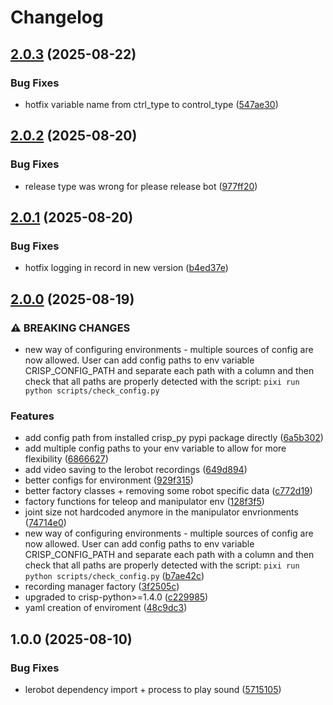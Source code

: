 # Changelog

## [2.0.3](https://github.com/utiasDSL/crisp_gym/compare/v2.0.2...v2.0.3) (2025-08-22)


### Bug Fixes

* hotfix variable name from ctrl_type to control_type ([547ae30](https://github.com/utiasDSL/crisp_gym/commit/547ae306a962da4635bfe4cfbcbde748c1b963b2))

## [2.0.2](https://github.com/utiasDSL/crisp_gym/compare/v2.0.1...v2.0.2) (2025-08-20)


### Bug Fixes

* release type was wrong for please release bot ([977ff20](https://github.com/utiasDSL/crisp_gym/commit/977ff20ef617252727a6c0895e43b9d029b525b2))

## [2.0.1](https://github.com/utiasDSL/crisp_gym/compare/v2.0.0...v2.0.1) (2025-08-20)


### Bug Fixes

* hotfix logging in record in new version ([b4ed37e](https://github.com/utiasDSL/crisp_gym/commit/b4ed37ed5bcee749e42c17dd6723f64d681ea5b7))

## [2.0.0](https://github.com/utiasDSL/crisp_gym/compare/v1.0.0...v2.0.0) (2025-08-19)


### ⚠ BREAKING CHANGES

* new way of configuring environments - multiple sources of config are now allowed. User can add config paths to env variable CRISP_CONFIG_PATH and separate each path with a column and then check that all paths are properly detected with the script: `pixi run python scripts/check_config.py`

### Features

* add config path from installed crisp_py pypi package directly ([6a5b302](https://github.com/utiasDSL/crisp_gym/commit/6a5b302e1701b4ffa46e4d062ad8004aca13e954))
* add multiple config paths to your env variable to allow for more flexibility ([6866627](https://github.com/utiasDSL/crisp_gym/commit/6866627deb963d37948fa09bd90977f028e54a27))
* add video saving to the lerobot recordings ([649d894](https://github.com/utiasDSL/crisp_gym/commit/649d89478adcce15873e00ac434e374980d52659))
* better configs for environment ([929f315](https://github.com/utiasDSL/crisp_gym/commit/929f3158b0a0a12194ab8a1b24ad2ddf0f368bbb))
* better factory classes + removing some robot specific data ([c772d19](https://github.com/utiasDSL/crisp_gym/commit/c772d194e02353423b7ca95496b8da88e33babfd))
* factory functions for teleop and manipulator env ([128f3f5](https://github.com/utiasDSL/crisp_gym/commit/128f3f59befb51220d8b9daf79835a291e3a2847))
* joint size not hardcoded anymore in the manipulator envrionments ([74714e0](https://github.com/utiasDSL/crisp_gym/commit/74714e0cedefc66735eec1c40ddb5277756eb81f))
* new way of configuring environments - multiple sources of config are now allowed. User can add config paths to env variable CRISP_CONFIG_PATH and separate each path with a column and then check that all paths are properly detected with the script: `pixi run python scripts/check_config.py` ([b7ae42c](https://github.com/utiasDSL/crisp_gym/commit/b7ae42c9a4e97e17670bcf6eb08819c8a360125b))
* recording manager factory ([3f2505c](https://github.com/utiasDSL/crisp_gym/commit/3f2505c9d594d9bb37fb20e4ec01c4dafc441e1a))
* upgraded to crisp-python&gt;=1.4.0 ([c229985](https://github.com/utiasDSL/crisp_gym/commit/c22998582b18070bbeccb2a2d3ed2c287399a483))
* yaml creation of enviroment ([48c9dc3](https://github.com/utiasDSL/crisp_gym/commit/48c9dc38895c00cff5f214cc1758a3c568b7bda9))

## 1.0.0 (2025-08-10)


### Bug Fixes

* lerobot dependency import + process to play sound ([5715105](https://github.com/utiasDSL/crisp_gym/commit/5715105166aa00d81a08948e5dd23c688d6a5d34))
